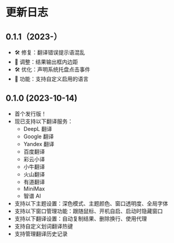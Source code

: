 # 更新日志

## 0.1.1（2023-）

- 🛠️ 修复：翻译错误提示语混乱
- 🎨 调整：结果输出框内边距
- 🛠️ 优化：声明系统托盘点击事件
- 🧩 功能：支持自定义启用的语言

## 0.1.0 (2023-10-14)

- 首个发行版！
- 现已支持以下翻译服务：
  - DeepL 翻译
  - Google 翻译
  - Yandex 翻译
  - 百度翻译
  - 彩云小译
  - 小牛翻译
  - 火山翻译
  - 有道翻译
  - MiniMax
  - 智谱 AI
- 支持以下主题设置：深色模式、主题颜色、窗口透明度、全局字体
- 支持以下窗口管理功能：跟随鼠标、开机自启、启动时隐藏窗口
- 支持以下翻译设置：自动复制结果、删除换行、使用代理
- 支持自定义划词翻译热键
- 支持管理翻译历史记录
